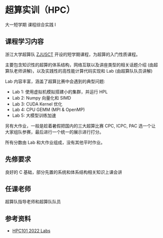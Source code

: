 # 超算实训（HPC）
<div class="badges">
<span class="badge cs-badge">大一短学期</span>
<span class="badge cs-badge">课程综合实践 Ⅰ</span>
</div>

## 课程学习内容
浙江大学超算队 [ZJUSCT](https://www.zjusct.io) 开设的短学期课程，为超算的入门性质课程。

主要包含知识性的超算的体系结构，网络互联以及讲座类型的相关话题介绍 (由超算队老师讲解)，以及实践性的高性能计算代码实现和 Lab (由超算队队员讲解) 

Lab 内容丰富，涵盖了超算比赛中会遇到的典型问题:

- Lab 1: 使用虚拟机模拟搭建小的集群，并运行 HPL
- Lab 2: Numpy 向量化和 SIMD
- Lab 3: CUDA Kernel 优化
- Lab 4: CPU GEMM (MPI & OpenMP)
- Lab 5: 大模型训练加速

另有大作业，一般是趁着暑假把国内的三大超算比赛 CPC, ICPC, PAC 选一个让大家组队参赛，最后进行一个统一的展示进行打分。

所有分数由 Lab 和大作业组成，没有其他平时作业。


## 先修要求
良好的 C 基础，部分先置的系统和体系结构相关知识上课会讲


## 任课老师
超算队指导老师和超算队队员

## 参考资料

- [HPC101 2022 Labs](https://github.com/ZJUSCT/HPC101-Labs-2022)